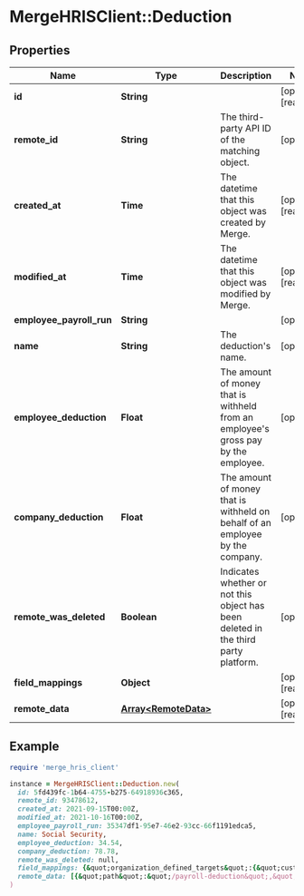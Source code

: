 # MergeHRISClient::Deduction

## Properties

| Name | Type | Description | Notes |
| ---- | ---- | ----------- | ----- |
| **id** | **String** |  | [optional][readonly] |
| **remote_id** | **String** | The third-party API ID of the matching object. | [optional] |
| **created_at** | **Time** | The datetime that this object was created by Merge. | [optional][readonly] |
| **modified_at** | **Time** | The datetime that this object was modified by Merge. | [optional][readonly] |
| **employee_payroll_run** | **String** |  | [optional] |
| **name** | **String** | The deduction&#39;s name. | [optional] |
| **employee_deduction** | **Float** | The amount of money that is withheld from an employee&#39;s gross pay by the employee. | [optional] |
| **company_deduction** | **Float** | The amount of money that is withheld on behalf of an employee by the company. | [optional] |
| **remote_was_deleted** | **Boolean** | Indicates whether or not this object has been deleted in the third party platform. | [optional] |
| **field_mappings** | **Object** |  | [optional][readonly] |
| **remote_data** | [**Array&lt;RemoteData&gt;**](RemoteData.md) |  | [optional][readonly] |

## Example

```ruby
require 'merge_hris_client'

instance = MergeHRISClient::Deduction.new(
  id: 5fd439fc-1b64-4755-b275-64918936c365,
  remote_id: 93478612,
  created_at: 2021-09-15T00:00Z,
  modified_at: 2021-10-16T00:00Z,
  employee_payroll_run: 35347df1-95e7-46e2-93cc-66f1191edca5,
  name: Social Security,
  employee_deduction: 34.54,
  company_deduction: 78.78,
  remote_was_deleted: null,
  field_mappings: {&quot;organization_defined_targets&quot;:{&quot;custom_key&quot;:&quot;custom_value&quot;},&quot;linked_account_defined_targets&quot;:{&quot;custom_key&quot;:&quot;custom_value&quot;}},
  remote_data: [{&quot;path&quot;:&quot;/payroll-deduction&quot;,&quot;data&quot;:[&quot;Varies by platform&quot;]}]
)
```

